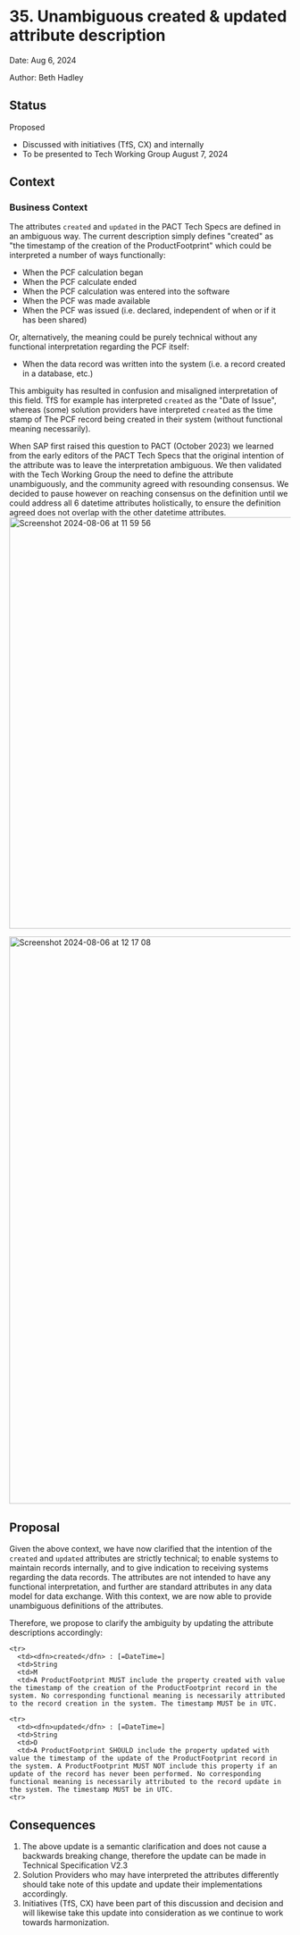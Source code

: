 # 35. Unambiguous created & updated attribute description

Date: Aug 6, 2024

Author: Beth Hadley

## Status

Proposed
- Discussed with initiatives (TfS, CX) and internally
- To be presented to Tech Working Group August 7, 2024

## Context

### Business Context
The attributes `created` and `updated` in the PACT Tech Specs are defined in an ambiguous way. The current description simply defines "created" as "the timestamp of the creation of the ProductFootprint" which could be interpreted a number of ways functionally:
- When the PCF calculation began
- When the PCF calculate ended
- When the PCF calculation was entered into the software
- When the PCF was made available
- When the PCF was issued (i.e. declared, independent of when or if it has been shared)

Or, alternatively, the meaning could be purely technical without any functional interpretation regarding the PCF itself:
- When the data record was written into the system (i.e. a record created in a database, etc.)

This ambiguity has resulted in confusion and misaligned interpretation of this field. TfS for example has interpreted `created` as the "Date of Issue", whereas (some) solution providers have interpreted `created` as the time stamp of The PCF record being created in their system (without functional meaning necessarily).

When SAP first raised this question to PACT (October 2023) we learned from the early editors of the PACT Tech Specs that the original intention of the attribute was to leave the interpretation ambiguous. We then validated with the Tech Working Group the need to define the attribute unambiguously, and the community agreed with resounding consensus. We decided to pause however on reaching consensus on the definition until we could address all 6 datetime attributes holistically, to ensure the definition agreed does not overlap with the other datetime attributes.
<img width="737" alt="Screenshot 2024-08-06 at 11 59 56" src="https://github.com/user-attachments/assets/54112eb4-0eee-4d57-bb23-c7ada7d53373">

<img width="1016" alt="Screenshot 2024-08-06 at 12 17 08" src="https://github.com/user-attachments/assets/5d99865b-c290-4b98-8ed4-60dc81997285">

## Proposal

Given the above context, we have now clarified that the intention of the `created`  and `updated` attributes are strictly technical; to enable systems to maintain records internally, and to give indication to receiving systems regarding the data records. The attributes are not intended to have any functional interpretation, and further are standard attributes in any data model for data exchange. With this context, we are now able to provide unambiguous definitions of the attributes.

Therefore, we propose to clarify the ambiguity by updating the attribute descriptions accordingly:

```
<tr>
  <td><dfn>created</dfn> : [=DateTime=]
  <td>String
  <td>M
  <td>A ProductFootprint MUST include the property created with value the timestamp of the creation of the ProductFootprint record in the system. No corresponding functional meaning is necessarily attributed to the record creation in the system. The timestamp MUST be in UTC.

<tr>
  <td><dfn>updated</dfn> : [=DateTime=]
  <td>String
  <td>O
  <td>A ProductFootprint SHOULD include the property updated with value the timestamp of the update of the ProductFootprint record in the system. A ProductFootprint MUST NOT include this property if an update of the record has never been performed. No corresponding functional meaning is necessarily attributed to the record update in the system. The timestamp MUST be in UTC.
<tr>
```

## Consequences

1. The above update is a semantic clarification and does not cause a backwards breaking change, therefore the update can be made in Technical Specification V2.3
2. Solution Providers who may have interpreted the attributes differently should take note of this update and update their implementations accordingly.
3. Initiatives (TfS, CX) have been part of this discussion and decision and will likewise take this update into consideration as we continue to work towards harmonization.
